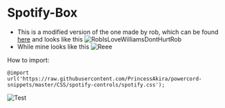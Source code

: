 # Spotify-Box

* This is a modified version of the one made by rob, which can be found [here](https://github.com/mrrobboss/discord-css-snippets/blob/master/modern_spotify.css) and looks like this
![RobIsLoveWilliamsDontHurtRob](https://cdn.discordapp.com/attachments/542864483543023646/735461882173063268/unknown.png) 
* While mine looks like this
![Reee](https://i.imgur.com/CoHlqK3.png)

How to import:

```@import url('https://raw.githubusercontent.com/PrincessAkira/powercord-snippets/master/CSS/spotify-controls/spotify.css');```

![Test](https://nuke.bayern/BubBKDCdkw.gif?key=vi2gZqSv2YjqH3)